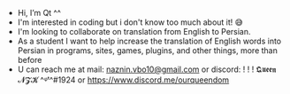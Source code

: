- Hi, I’m Qt ^^
- I'm interested in coding but i don't know too much about it! 😅
- I'm looking to collaborate on translation from English to Persian.
- As a student I want to help increase the translation of English words into Persian in programs, sites, games, plugins, and other things, more than before
- U can reach me at mail: naznin.vbo10@gmail.com or discord: ! ! ! 𝕼𝖚𝖊𝖊𝖓 𝓝𝓩𝓚 ^ᵠᵗ^#1924 or https://www.discord.me/ourqueendom
